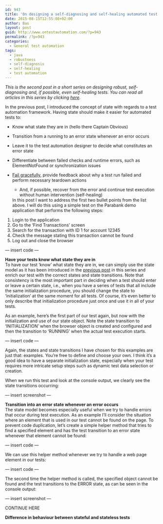 ```yaml
---
id: 943
title: 'On designing a self-diagnosing and self-healing automated test framework &#8211; part 2'
date: 2015-08-15T12:55:08+02:00
author: Bas
layout: post
guid: http://www.ontestautomation.com/?p=943
permalink: /?p=943
categories:
  - General test automation
tags:
  - java
  - robustness
  - self-diagnosis
  - self-healing
  - test automation
---
```

_This is the second post in a short series on designing robust, self-diagnosing and, if possible, even self-healing tests. You can read all articles in this series by clicking <a href="http://www.ontestautomation.com/tag/self-diagnosis/" target="_blank">here</a>._

In the previous post, I introduced the concept of state with regards to a test automation framework. Having state should make it easier for automated tests to:

  * Know what state they are in (hello there Captain Obvious)
  * Transition from a running to an error state whenever an error occurs
  * Leave it to the test automation designer to decide what constitutes an error state
  * Differentiate between failed checks and runtime errors, such as ElementNotFound or synchronization issues
  * <a href="https://testautomationpatterns.wikispaces.com/FAIL+GRACEFULLY" target="_blank">Fail gracefully</a>, provide feedback about why a test run failed and perform necessary teardown actions 
      * And, if possible, recover from the error and continue test execution without human intervention (self-healing)</ul> 
    In this post I want to address the first two bullet points from the list above. I will do this using a simple test on the Parabank demo application that performs the following steps:
    
      1. Login to the application
      2. Go to the &#8216;Find Transactions&#8217; screen
      3. Search for the transaction with ID 1 for account 12345
      4. Check the message stating this transaction cannot be found
      5. Log out and close the browser
    
    &#8212; insert code &#8212;
    
    **Have your tests know what state they are in**  
    To have our test &#8216;know&#8217; what state they are in, we can simply use the state model as it has been introduced in the <a href="http://www.ontestautomation.com/on-designing-a-self-diagnosing-and-self-healing-automated-test-framework-part-1/" target="_blank">previous post</a> in this series and enrich our test with the correct states and state transitions. Note that consistency is the most important part in deciding when a test should enter or leave a certain state, i.e., when you have a series of tests that all include the same initialization procedure, you should change the state to &#8216;initialization&#8217; at the same moment for all tests. Of course, it&#8217;s even better to only describe that initialization procedure just once and use it in all of your tests.
    
    As an example, here&#8217;s the first part of our test again, but now with the initialization and use of our state object. Note the state transition to &#8216;INITIALIZATION&#8217; when the browser object is created and configured and then the transition to &#8216;RUNNING&#8217; when the actual test execution starts.
    
    &#8212; insert code &#8212;
    
    Again, the states and state transitions I have chosen for this examples are just that: examples. You&#8217;re free to define and choose your own. I think it&#8217;s a good idea to have a separate initialization state, especially when your test requires more intricate setup steps such as dynamic test data selection or creation.
    
    When we run this test and look at the console output, we clearly see the state transitions occurring:
    
    &#8212; insert screenshot &#8212;
    
    **Transition into an error state whenever an error occurs**  
    The state model becomes especially useful when we try to handle errors that occur during test execution. As an example I&#8217;ll consider the situation where an element that is used in our test cannot be found on the page. To prevent code duplication, let&#8217;s create a simple helper method that tries to find a specified element and has the test transition to an error state whenever that element cannot be found:
    
    &#8212; insert code &#8212;
    
    We can use this helper method whenever we try to handle a web page element in our tests:
    
    &#8212; insert code &#8212;
    
    The second time the helper method is called, the specified object cannot be found and the test transitions to the ERROR state, as can be seen in the console output:
    
    &#8212; insert screenshot &#8212;
    
    CONTINUE HERE
    
    **Difference in behaviour between stateful and stateless tests**